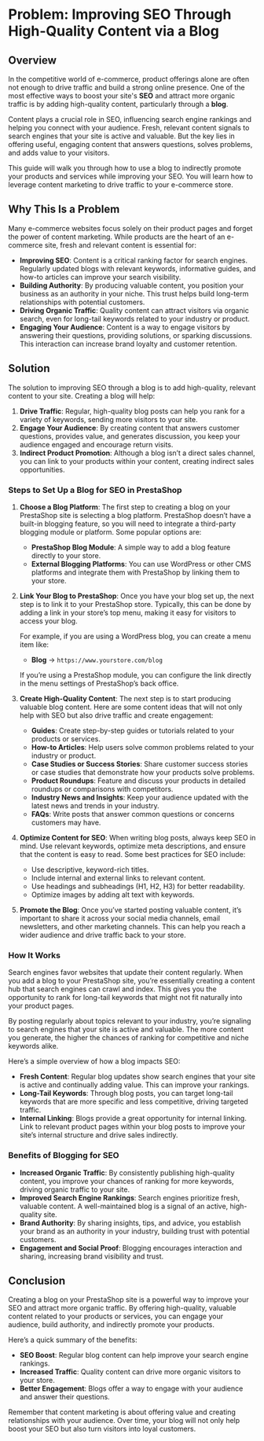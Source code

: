 # Problem: Improving SEO Through High-Quality Content via a Blog

## Overview

In the competitive world of e-commerce, product offerings alone are often not enough to drive traffic and build a strong online presence. One of the most effective ways to boost your site's **SEO** and attract more organic traffic is by adding high-quality content, particularly through a **blog**.

Content plays a crucial role in SEO, influencing search engine rankings and helping you connect with your audience. Fresh, relevant content signals to search engines that your site is active and valuable. But the key lies in offering useful, engaging content that answers questions, solves problems, and adds value to your visitors.

This guide will walk you through how to use a blog to indirectly promote your products and services while improving your SEO. You will learn how to leverage content marketing to drive traffic to your e-commerce store.

## Why This Is a Problem

Many e-commerce websites focus solely on their product pages and forget the power of content marketing. While products are the heart of an e-commerce site, fresh and relevant content is essential for:

- **Improving SEO**: Content is a critical ranking factor for search engines. Regularly updated blogs with relevant keywords, informative guides, and how-to articles can improve your search visibility.
- **Building Authority**: By producing valuable content, you position your business as an authority in your niche. This trust helps build long-term relationships with potential customers.
- **Driving Organic Traffic**: Quality content can attract visitors via organic search, even for long-tail keywords related to your industry or product.
- **Engaging Your Audience**: Content is a way to engage visitors by answering their questions, providing solutions, or sparking discussions. This interaction can increase brand loyalty and customer retention.

## Solution

The solution to improving SEO through a blog is to add high-quality, relevant content to your site. Creating a blog will help:

1. **Drive Traffic**: Regular, high-quality blog posts can help you rank for a variety of keywords, sending more visitors to your site.
2. **Engage Your Audience**: By creating content that answers customer questions, provides value, and generates discussion, you keep your audience engaged and encourage return visits.
3. **Indirect Product Promotion**: Although a blog isn’t a direct sales channel, you can link to your products within your content, creating indirect sales opportunities.

### Steps to Set Up a Blog for SEO in PrestaShop

1. **Choose a Blog Platform**: The first step to creating a blog on your PrestaShop site is selecting a blog platform. PrestaShop doesn’t have a built-in blogging feature, so you will need to integrate a third-party blogging module or platform. Some popular options are:
   - **PrestaShop Blog Module**: A simple way to add a blog feature directly to your store.
   - **External Blogging Platforms**: You can use WordPress or other CMS platforms and integrate them with PrestaShop by linking them to your store.

2. **Link Your Blog to PrestaShop**: Once you have your blog set up, the next step is to link it to your PrestaShop store. Typically, this can be done by adding a link in your store’s top menu, making it easy for visitors to access your blog.

   For example, if you are using a WordPress blog, you can create a menu item like:
   - **Blog** -> `https://www.yourstore.com/blog`

   If you’re using a PrestaShop module, you can configure the link directly in the menu settings of PrestaShop’s back office.

3. **Create High-Quality Content**: The next step is to start producing valuable blog content. Here are some content ideas that will not only help with SEO but also drive traffic and create engagement:
   - **Guides**: Create step-by-step guides or tutorials related to your products or services.
   - **How-to Articles**: Help users solve common problems related to your industry or product.
   - **Case Studies or Success Stories**: Share customer success stories or case studies that demonstrate how your products solve problems.
   - **Product Roundups**: Feature and discuss your products in detailed roundups or comparisons with competitors.
   - **Industry News and Insights**: Keep your audience updated with the latest news and trends in your industry.
   - **FAQs**: Write posts that answer common questions or concerns customers may have.

4. **Optimize Content for SEO**: When writing blog posts, always keep SEO in mind. Use relevant keywords, optimize meta descriptions, and ensure that the content is easy to read. Some best practices for SEO include:
   - Use descriptive, keyword-rich titles.
   - Include internal and external links to relevant content.
   - Use headings and subheadings (H1, H2, H3) for better readability.
   - Optimize images by adding alt text with keywords.

5. **Promote the Blog**: Once you’ve started posting valuable content, it’s important to share it across your social media channels, email newsletters, and other marketing channels. This can help you reach a wider audience and drive traffic back to your store.

### How It Works

Search engines favor websites that update their content regularly. When you add a blog to your PrestaShop site, you’re essentially creating a content hub that search engines can crawl and index. This gives you the opportunity to rank for long-tail keywords that might not fit naturally into your product pages.

By posting regularly about topics relevant to your industry, you’re signaling to search engines that your site is active and valuable. The more content you generate, the higher the chances of ranking for competitive and niche keywords alike.

Here’s a simple overview of how a blog impacts SEO:

- **Fresh Content**: Regular blog updates show search engines that your site is active and continually adding value. This can improve your rankings.
- **Long-Tail Keywords**: Through blog posts, you can target long-tail keywords that are more specific and less competitive, driving targeted traffic.
- **Internal Linking**: Blogs provide a great opportunity for internal linking. Link to relevant product pages within your blog posts to improve your site’s internal structure and drive sales indirectly.

### Benefits of Blogging for SEO

- **Increased Organic Traffic**: By consistently publishing high-quality content, you improve your chances of ranking for more keywords, driving organic traffic to your site.
- **Improved Search Engine Rankings**: Search engines prioritize fresh, valuable content. A well-maintained blog is a signal of an active, high-quality site.
- **Brand Authority**: By sharing insights, tips, and advice, you establish your brand as an authority in your industry, building trust with potential customers.
- **Engagement and Social Proof**: Blogging encourages interaction and sharing, increasing brand visibility and trust.

## Conclusion

Creating a blog on your PrestaShop site is a powerful way to improve your SEO and attract more organic traffic. By offering high-quality, valuable content related to your products or services, you can engage your audience, build authority, and indirectly promote your products.

Here’s a quick summary of the benefits:

- **SEO Boost**: Regular blog content can help improve your search engine rankings.
- **Increased Traffic**: Quality content can drive more organic visitors to your store.
- **Better Engagement**: Blogs offer a way to engage with your audience and answer their questions.

Remember that content marketing is about offering value and creating relationships with your audience. Over time, your blog will not only help boost your SEO but also turn visitors into loyal customers.


